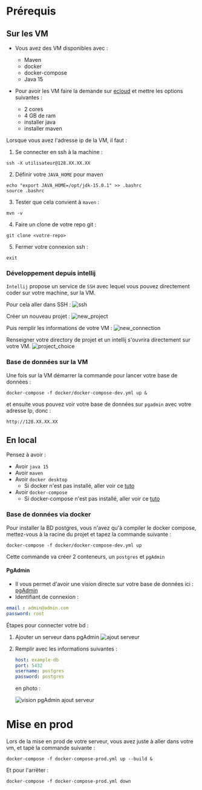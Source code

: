 # Prérequis


## Sur les VM

* Vous avez des VM disponibles avec :
    * Maven
    * docker
    * docker-compose
    * Java 15

* Pour avoir les VM faire la demande sur [ecloud](https://im2ag-ecloud-vidm.u-ga.fr/) et mettre les options suivantes :
    * 2 cores
    * 4 GB de ram
    * installer java
    * installer maven

Lorsque vous avez l'adresse ip de la VM, il faut :

1. Se connecter en ssh à la machine :
```shell
ssh -X utilisateur@128.XX.XX.XX
```

2. Définir votre `JAVA_HOME` pour maven

```shell
echo "export JAVA_HOME=/opt/jdk-15.0.1" >> .bashrc
source .bashrc
```

3. Tester que cela convient à `maven` :
```shell
mvn -v
```

4. Faire un clone de votre repo git :

```shell
git clone <votre-repo>
```

5. Fermer votre connexion ssh :

```shellls
exit
```


### Développement depuis intellij
`Intellij` propose un service de `SSH` avec lequel vous pouvez directement coder sur votre machine, sur la VM.

Pour cela aller dans SSH :
![ssh](doc/ssh_remote_dev.png)

Créer un nouveau projet :
![new_project](doc/new_project.png)

Puis remplir les informations de votre VM :
![new_connection](doc/new_connection.png)

Renseigner votre directory de projet et un intellij s'ouvrira directement sur votre VM.
![project_choice](doc/choix_projet.png)


### Base de données sur la VM

Une fois sur la VM démarrer la commande pour lancer votre base de données :

```shell
docker-compose -f docker/docker-compose-dev.yml up &
```

et ensuite vous pouvez voir votre base de données sur `pgadmin` avec votre adresse Ip, donc :
```
http://128.XX.XX.XX
```

## En local

Pensez à avoir :
* Avoir `java 15`
* Avoir `maven`
* Avoir `docker desktop`
    * Si docker n'est pas installé, aller voir ce <a href="https://docs.docker.com/desktop/install/windows-install/">tuto</a>
* Avoir `docker-compose`
    * Si docker-compose n'est pas installé, aller voir ce <a href="https://docs.docker.com/compose/install/">tuto</a>

### Base de données via docker

Pour installer la BD postgres, vous n'avez qu'à compiler le docker compose, mettez-vous à la racine du projet et tapez la commande suivante :
```shell
docker-compose -f docker/docker-compose-dev.yml up
```

Cette commande va créer 2 conteneurs, un `postgres` et `pgAdmin`

#### PgAdmin

* Il vous permet d'avoir une vision directe sur votre base de données ici : [pgAdmin](http://localhost)
* Identifiant de connexion :
```yml
email : admin@admin.com
password: root
```

Étapes pour connecter votre bd :
1) Ajouter un serveur dans pgAdmin
   ![ajout serveur](doc/AddServerPgAdmin.png)
2) Remplir avec les informations suivantes :
   ```yml
   host: example-db
   port: 5432
   username: postgres
   password: postgres
   ```
   en photo :

   ![vision pgAdmin ajout serveur](doc/NewAddServerAdmin.png)

# Mise en prod

Lors de la mise en prod de votre serveur, vous avez juste à aller dans votre vm, et tapé la commande suivante : 

```shell
docker-compose -f docker-compose-prod.yml up --build &
```

Et pour l'arrêter :
```shell
docker-compose -f docker-compose-prod.yml down
```

